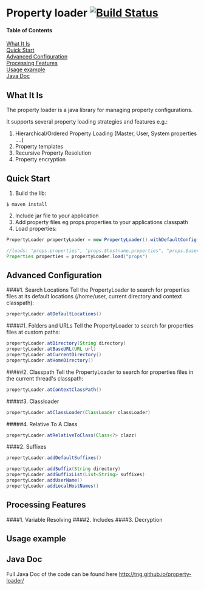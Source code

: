 Property loader [![Build Status](https://travis-ci.org/TNG/property-loader.png?branch=master)](https://travis-ci.org/TNG/property-loader)
===============

#### Table of Contents
[What It Is](#what-is-it)    
[Quick Start](#quick-start)  
[Advanced Configuration](#advanced-configuration)  
[Processing Features](#processing-features)  
[Usage example](#usage-example)  
[Java Doc](#java-doc)  

What It Is
----------

The property loader is a java library for managing property configurations.

It supports several property loading strategies and features e.g.:

1. Hierarchical/Ordered Property Loading (Master, User, System properties ....)
2. Property templates
3. Recursive Property Resolution
4. Property encryption

Quick Start
-----------

1. Build the lib:
```
$ maven install
```
2. Include jar file to your application
3. Add property files eg props.properties to your applications classpath
4. Load properties:

```java
PropertyLoader propertyLoader = new PropertyLoader().withDefaultConfig();

//loads: "props.properties", "props.$hostname.properties", "props.$user.properties" in this order
Properties properties = propertyLoader.load("props")
```

Advanced Configuration
----------------------

####1. Search Locations
Tell the PropertyLoader to search for properties files at its default locations (/home/user, current directory and context classpath):
```java
propertyLoader.atDefaultLocations()
```
#####1. Folders and URLs
Tell the PropertyLoader to search for properties files at custom paths:
```java
propertyLoader.atDirectory(String directory)
propertyLoader.atBaseURL(URL url)
propertyLoader.atCurrentDirectory()
propertyLoader.atHomeDirectory()
```
#####2. Classpath
Tell the PropertyLoader to search for properties files in the current thread's classpath:
```java
propertyLoader.atContextClassPath()
```
#####3. Classloader
```java
propertyLoader.atClassLoader(ClassLoader classLoader)
```
#####4. Relative To A Class
```java
propertyLoader.atRelativeToClass(Class<?> clazz)
```

####2. Suffixes
```java
propertyLoader.addDefaultSuffixes()
```
```java
propertyLoader.addSuffix(String directory)
propertyLoader.addSuffixList(List<String> suffixes)
propertyLoader.addUserName()
propertyLoader.addLocalHostNames()
```

Processing Features
-------------------

####1. Variable Resolving
####2. Includes
####3. Decryption


Usage example
-------------

Java Doc
--------

Full Java Doc of the code can be found here http://tng.github.io/property-loader/

